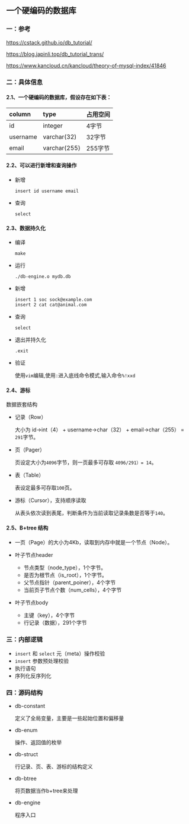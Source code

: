 ##                                                一个硬编码的数据库



### 一：参考

https://cstack.github.io/db_tutorial/

https://blog.japinli.top/db_tutorial_trans/

https://www.kancloud.cn/kancloud/theory-of-mysql-index/41846



### 二：具体信息

#### 2.1、一个硬编码的数据库，假设存在如下表：

| column   | type         | 占用空间 |
| :------- | :----------- | -------- |
| id       | integer      | 4字节    |
| username | varchar(32)  | 32字节   |
| email    | varchar(255) | 255字节  |



#### 2.2、可以进行新增和查询操作

+ 新增 

  `insert id username email`

+ 查询

  `select`



#### 2.3、数据持久化

+ 编译

  `make`

+ 运行

  `./db-engine.o mydb.db`

+ 新增

  ```
  insert 1 soc sock@example.com
  insert 2 cat cat@animal.com
  ```

+ 查询

  `select`

+ 退出并持久化

  `.exit`

+ 验证

  使用`vim`编辑,使用`:`进入底线命令模式,输入命令`%!xxd`

  

#### 2.4、游标

数据嵌套结构

+ 记录（Row）

  大小为 id->int（4） + username->char（32） + email->char（255）  =  `291`字节。

+ 页（Pager）

  页设定大小为`4096`字节，则一页最多可存取 `4096/291）= 14`。

+ 表（Table）

  表设定最多可存取`100`页。

+ 游标（Cursor），支持顺序读取

  从表头依次读到表尾，判断条件为当前读取记录条数是否等于`140`。



#### 2.5、B+tree 结构

+ 一页（Page）的大小为4Kb，读取到内存中就是一个节点（Node）。

+ 叶子节点header
  + 节点类型（node_type），1个字节。
  + 是否为根节点（is_root），1个字节。
  + 父节点指针（parent_poiner），4个字节
  + 当前页子节点个数（num_cells），4个字节
+ 叶子节点body
  + 主键（key），4个字节
  + 行记录（数据），291个字节



### 三：内部逻辑

+ `insert` 和 `select` 元（meta）操作校验
+ `insert` 参数预处理校验
+ 执行语句
+ 序列化反序列化



### 四：源码结构

+ db-constant 

  定义了全局变量，主要是一些起始位置和偏移量

+ db-enum 

  操作、返回值的枚举

+ db-struct

  行记录、页、表、游标的结构定义

+ db-btree

  将页数据当作b+tree来处理

+ db-engine

  程序入口

